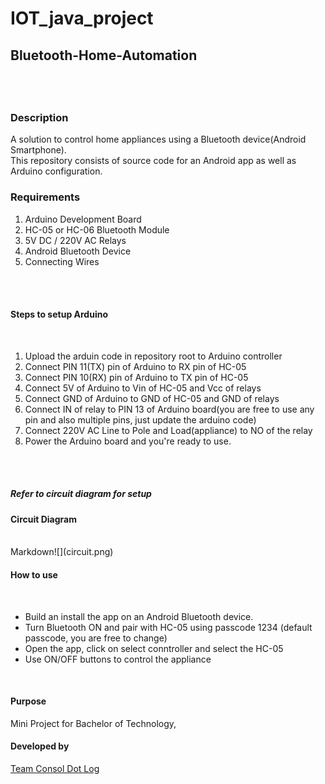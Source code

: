 # IOT_java_project
<h2>Bluetooth-Home-Automation<h2>
<br><h3>Description</h3>

A solution to control home appliances using a Bluetooth device(Android Smartphone).
<br>
This repository consists of source code for an Android app as well as Arduino configuration.

<h3>Requirements</h3>
<ol>
<li>Arduino Development Board</li>
<li>HC-05 or HC-06 Bluetooth Module</li>
<li>5V DC / 220V AC Relays</li>
<li>Android Bluetooth Device</li>
<li>Connecting Wires</li>
</ol><br> <br>
<h4>Steps to setup Arduino</h4>
<br><ol>
<li>Upload the arduin code in repository root to Arduino controller</li>
<li>Connect PIN 11(TX) pin of Arduino to RX pin of HC-05</li>
<li>Connect PIN 10(RX) pin of Arduino to TX pin of HC-05</li>
<li>Connect 5V of Arduino to Vin of HC-05 and Vcc of relays</li>
<li>Connect GND of Arduino to GND of HC-05 and GND of relays</li>
<li>Connect IN of relay to PIN 13 of Arduino board(you are free to use any pin and also multiple pins, just update the arduino code)</li>
<li>Connect 220V AC Line to Pole and Load(appliance) to NO of the relay</li>
<li>Power the Arduino board and you're ready to use. </li>
  </ol><br> <br>
<h5>Refer to circuit diagram for setup</h5>
<h4>Circuit Diagram</h4><br>
Markdown![](circuit.png)
<br>
<h4>How to use</h4>
<br>
 <ul>
<li>Build an install the app on an Android Bluetooth device.</li>
<li>Turn Bluetooth ON and pair with HC-05 using passcode 1234 (default passcode, you are free to change)</li>
<li>Open the app, click on select conntroller and select the HC-05</li>
<li>Use ON/OFF buttons to control the appliance</li>
</ul><br>
<h4>Purpose</h4>
Mini Project for Bachelor of Technology,


<h4>Developed by</h4>

<u>Team Consol Dot Log</u>
